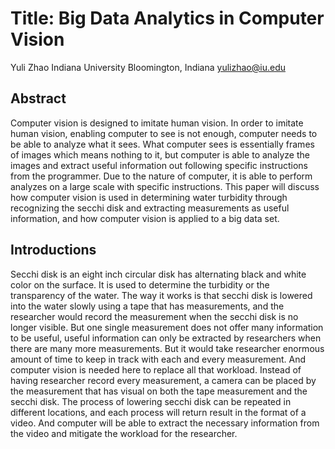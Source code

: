 # Title: Big Data Analytics in Computer Vision

Yuli Zhao
Indiana University
Bloomington, Indiana
yulizhao@iu.edu

## Abstract

Computer vision is designed to imitate human vision. In order to
imitate human vision, enabling computer to see is not enough, computer
needs to be able to analyze what it sees. What computer sees is
essentially frames of images which means nothing to it, but computer
is able to analyze the images and extract useful information out
following specific instructions from the programmer. Due to the nature
of computer, it is able to perform analyzes on a large scale with
specific instructions. This paper will discuss how computer vision is
used in determining water turbidity through recognizing the secchi
disk and extracting measurements as useful information, and how
computer vision is applied to a big data set.

## Introductions

Secchi disk is an eight inch circular disk has alternating black and
white color on the surface. It is used to determine the turbidity or
the transparency of the water. The way it works is that secchi disk is
lowered into the water slowly using a tape that has measurements, and
the researcher would record the measurement when the secchi disk is no
longer visible. But one single measurement does not offer many
information to be useful, useful information can only be extracted by
researchers when there are many more measurements. But it would take
researcher enormous amount of time to keep in track with each and
every measurement. And computer vision is needed here to replace all
that workload. Instead of having researcher record every measurement,
a camera can be placed by the measurement that has visual on both the
tape measurement and the secchi disk. The process of lowering secchi
disk can be repeated in different locations, and each process will
return result in the format of a video. And computer will be able to
extract the necessary information from the video and mitigate the
workload for the researcher.




